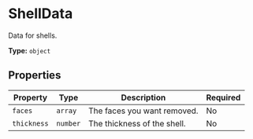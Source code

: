 # ShellData

Data for shells.


**Type:** `object`

## Properties

| Property | Type | Description | Required |
|----------|------|-------------|----------|
| `faces` | `array` | The faces you want removed. | No |
| `thickness` | `number` | The thickness of the shell. | No |


